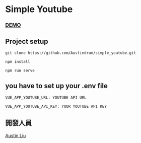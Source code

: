 # Simple Youtube

### [DEMO](https://protected-island-86680.herokuapp.com/#/)

## Project setup
```
git clone https://github.com/Austindrum/simple_youtube.git

npm install

npm run serve

```

## you have to set up your .env file

```
VUE_APP_YOUTUBE_URL: YOUTUBE API URL

VUE_APP_YOUTUBE_API_KEY: YOUR YOUTUBE API KEY 

```

## 開發人員
[Austin Liu](https://github.com/Austindrum)
